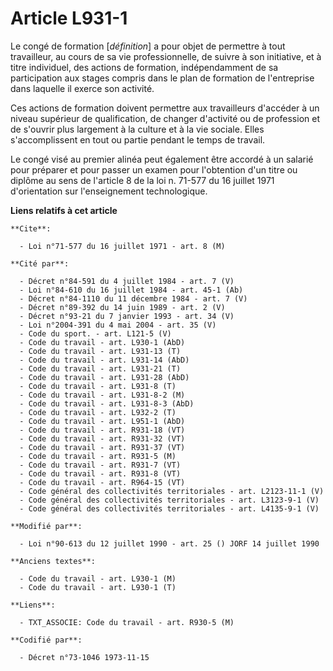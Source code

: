 # Article L931-1

Le congé de formation [*définition*] a pour objet de permettre à tout travailleur, au cours de sa vie professionnelle, de
suivre à son initiative, et à titre individuel, des actions de formation, indépendamment de sa participation aux stages
compris dans le plan de formation de l'entreprise dans laquelle il exerce son activité.

Ces actions de formation doivent permettre aux travailleurs d'accéder à un niveau supérieur de qualification, de changer
d'activité ou de profession et de s'ouvrir plus largement à la culture et à la vie sociale. Elles s'accomplissent en tout ou
partie pendant le temps de travail.

Le congé visé au premier alinéa peut également être accordé à un salarié pour préparer et pour passer un examen pour
l'obtention d'un titre ou diplôme au sens de l'article 8 de la loi n. 71-577 du 16 juillet 1971 d'orientation sur
l'enseignement technologique.

**Liens relatifs à cet article**

	**Cite**:

	  - Loi n°71-577 du 16 juillet 1971 - art. 8 (M)

	**Cité par**:

	  - Décret n°84-591 du 4 juillet 1984 - art. 7 (V)
	  - Loi n°84-610 du 16 juillet 1984 - art. 45-1 (Ab)
	  - Décret n°84-1110 du 11 décembre 1984 - art. 7 (V)
	  - Décret n°89-392 du 14 juin 1989 - art. 2 (V)
	  - Décret n°93-21 du 7 janvier 1993 - art. 34 (V)
	  - Loi n°2004-391 du 4 mai 2004 - art. 35 (V)
	  - Code du sport. - art. L121-5 (V)
	  - Code du travail - art. L930-1 (AbD)
	  - Code du travail - art. L931-13 (T)
	  - Code du travail - art. L931-14 (AbD)
	  - Code du travail - art. L931-21 (T)
	  - Code du travail - art. L931-28 (AbD)
	  - Code du travail - art. L931-8 (T)
	  - Code du travail - art. L931-8-2 (M)
	  - Code du travail - art. L931-8-3 (AbD)
	  - Code du travail - art. L932-2 (T)
	  - Code du travail - art. L951-1 (AbD)
	  - Code du travail - art. R931-18 (VT)
	  - Code du travail - art. R931-32 (VT)
	  - Code du travail - art. R931-37 (VT)
	  - Code du travail - art. R931-5 (M)
	  - Code du travail - art. R931-7 (VT)
	  - Code du travail - art. R931-8 (VT)
	  - Code du travail - art. R964-15 (VT)
	  - Code général des collectivités territoriales - art. L2123-11-1 (V)
	  - Code général des collectivités territoriales - art. L3123-9-1 (V)
	  - Code général des collectivités territoriales - art. L4135-9-1 (V)

	**Modifié par**:

	  - Loi n°90-613 du 12 juillet 1990 - art. 25 () JORF 14 juillet 1990

	**Anciens textes**:

	  - Code du travail - art. L930-1 (M)
	  - Code du travail - art. L930-1 (T)

	**Liens**:

	  - TXT_ASSOCIE: Code du travail - art. R930-5 (M)

	**Codifié par**:

	  - Décret n°73-1046 1973-11-15

